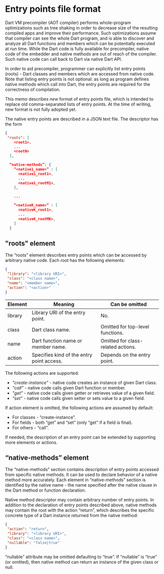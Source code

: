 
# Entry points file format

Dart VM precompiler (AOT compiler) performs whole-program optimizations such as
tree shaking in order to decrease size of the resulting compiled apps and
improve their performance. Such optimizations assume that compiler can see
the whole Dart program, and is able to discover and analyze all Dart functions
and members which can be potentially executed at run time. While the Dart code
is fully available for precompiler, native code of the embedder and native
methods are out of reach of the compiler. Such native code can call back to
Dart via native Dart API.

In order to aid precompiler, programmer can explicitly list entry
points (roots) - Dart classes and members which are accessed from native code.
Note that listing entry points is not optional: as long as program defines
native methods which call into Dart, the entry points are required for the
correctness of compilation.

This memo describes _new_ format of entry points file, which is intended to
replace old comma-separated lists of entry points. At the time of writing,
new format is not fully adopted yet. 

The native entry points are described in a JSON text file. The descriptor has the form

```json
{
 "roots": [
    <root1>,
    ...
    <rootN>
  ],

  “native-methods”: {
    “<native1_name>” : [
      <native1_root1>,
      ...
      <native1_rootM1>,
    ],

    ...

    “<nativeK_name>” : [
      <nativeK_root1>,
      ...
      <nativeK_rootMK>,
    ]
  }
```

## "roots" element

The “roots” element describes entry points which can be accessed by arbitrary native code.
Each root has the following elements:

```json
{
 "library": "<library URI>",
 "class": "<class name>",
 "name": "<member name>",
 "action": "<action>"
}
```

| Element | Meaning                                   | Can be omitted                     |
| ------- | ----------------------------------------- | ---------------------------------- |
| library | Library URI of the entry point.           | No.                                |
| class   | Dart class name.                          | Omitted for top-level functions.   |
| name    | Dart function name or member name.        | Omitted for class-related actions. |
| action  | Specifies kind of the entry point access. | Depends on the entry point.        |


The following actions are supported:
* _"create-instance"_ - native code creates an instance of given Dart class.
* _"call"_ - native code calls given Dart function or member.
* _"get"_ - native code calls given getter or retrieves value of a given field.
* _“set”_ - native code calls given setter or sets value to a given field.

If action element is omitted, the following actions are assumed by default:
* For classes - “create-instance”.
* For fields - both “get” and “set” (only “get” if a field is final).
* For others - “call”.

If needed, the description of an entry point can be extended by supporting
more elements or actions.

## “native-methods” element

The “native-methods” section contains description of entry points accessed from
specific native methods. It can be used to declare behavior of a native method
more accurately.
Each element in “native-methods” section is identified by the native name - the
name specified after the native clause in the Dart method or function declaration.

Native method descriptor may contain arbitrary number of entry points.
In addition to the declaration of entry points described above, native methods
may contain the root with the action “return”, which describes the specific
concrete type of a Dart instance returned from the native method:

```json
{
 "action": "return",
 "library": "<library URI>",
 "class": "<class name>",
 "nullable": "false|true"
}
```

“nullable” attribute may be omitted defaulting to “true”.
If “nullable” is “true” (or omitted), then native method can return an instance
of the given class or null.
